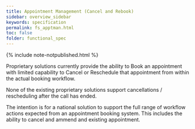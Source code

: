 ```yaml
---
title: Appointment Management (Cancel and Rebook)
sidebar: overview_sidebar
keywords: specification
permalink: fs_apptman.html
toc: false
folder: functional_spec
---
```


{% include note-notpublished.html %}

Proprietary solutions currently provide the ability to Book an appointment with limited capability to Cancel or Reschedule that appointment from within the actual booking workflow. 

None of the existing proprietary solutions support cancellations / rescheduling after the call has ended. 

The intention is for a national solution to support the full range of workflow actions expected from an appointment booking system. This includes the ability to cancel and ammend and existing appointment.
